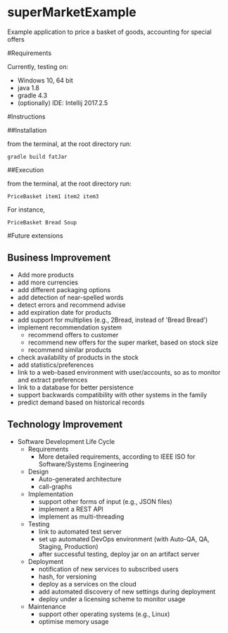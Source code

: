 # superMarketExample
Example application to price a basket of goods, accounting for special offers


#Requirements

Currently, testing on:

- Windows 10, 64 bit
- java 1.8
- gradle 4.3
- (optionally) IDE: Intellij 2017.2.5

#Instructions

##Installation

from the terminal, at the root directory run:

`gradle build fatJar`

##Execution

from the terminal, at the root directory run:

`PriceBasket item1 item2 item3`


For instance,

`PriceBasket Bread Soup`



#Future extensions

## Business Improvement
- Add more products
- add more currencies
- add different packaging options
- add detection of near-spelled words
- detect errors and recommend advise
- add expiration date for products
- add support for multiplies (e.g., 2Bread, instead of 'Bread Bread')
- implement recommendation system
    - recommend offers to customer
    - recommend new offers for the super market, based on stock size
    - recommend similar products
- check availability of products in the stock
- add statistics/preferences
- link to a web-based environment with user/accounts, so as to monitor and extract preferences
- link to a database for better persistence
- support backwards compatibility with other systems in the family
- predict demand based on historical records


## Technology Improvement

- Software Development Life Cycle
    - Requirements
        - More detailed requirements, according to IEEE ISO for Software/Systems Engineering
    - Design
        - Auto-generated architecture
        - call-graphs
    - Implementation
        - support other forms of input (e.g., JSON files)
        - implement a REST API
        - implement as multi-threading
    - Testing
        - link to automated test server
        - set up automated DevOps environment (with Auto-QA, QA, Staging, Production)
        - after successful testing, deploy jar on an artifact server
    - Deployment
        - notification of new services to subscribed users
        - hash, for versioning
        - deploy as a services on the cloud
        - add automated discovery of new settings during deployment
        - deploy under a licensing scheme to monitor usage
    - Maintenance
        - support other operating systems (e.g., Linux)
        - optimise memory usage
        

